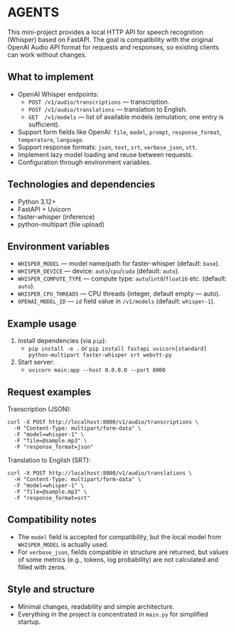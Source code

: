 # AGENTS

This mini-project provides a local HTTP API for speech recognition (Whisper) based on FastAPI. The goal is compatibility with the original OpenAI Audio API format for requests and responses, so existing clients can work without changes.

## What to implement

- OpenAI Whisper endpoints:
  - `POST /v1/audio/transcriptions` — transcription.
  - `POST /v1/audio/translations` — translation to English.
  - `GET  /v1/models` — list of available models (emulation; one entry is sufficient).
- Support form fields like OpenAI: `file`, `model`, `prompt`, `response_format`, `temperature`, `language`.
- Support response formats: `json`, `text`, `srt`, `verbose_json`, `vtt`.
- Implement lazy model loading and reuse between requests.
- Configuration through environment variables.

## Technologies and dependencies

- Python 3.12+
- FastAPI + Uvicorn
- faster-whisper (inference)
- python-multipart (file upload)

## Environment variables

- `WHISPER_MODEL` — model name/path for faster-whisper (default: `base`).
- `WHISPER_DEVICE` — device: `auto`/`cpu`/`cuda` (default: `auto`).
- `WHISPER_COMPUTE_TYPE` — compute type: `auto`/`int8`/`float16` etc. (default: `auto`).
- `WHISPER_CPU_THREADS` — CPU threads (integer, default empty — auto).
- `OPENAI_MODEL_ID` — `id` field value in `/v1/models` (default: `whisper-1`).

## Example usage

1. Install dependencies (via `pip`):
   - `pip install -e .` or `pip install fastapi uvicorn[standard] python-multipart faster-whisper srt webvtt-py`
2. Start server:
   - `uvicorn main:app --host 0.0.0.0 --port 8000`

## Request examples

Transcription (JSON):

```
curl -X POST http://localhost:8000/v1/audio/transcriptions \
  -H "Content-Type: multipart/form-data" \
  -F "model=whisper-1" \
  -F "file=@sample.mp3" \
  -F "response_format=json"
```

Translation to English (SRT):

```
curl -X POST http://localhost:8000/v1/audio/translations \
  -H "Content-Type: multipart/form-data" \
  -F "model=whisper-1" \
  -F "file=@sample.mp3" \
  -F "response_format=srt"
```

## Compatibility notes

- The `model` field is accepted for compatibility, but the local model from `WHISPER_MODEL` is actually used.
- For `verbose_json`, fields compatible in structure are returned, but values of some metrics (e.g., tokens, log probability) are not calculated and filled with zeros.

## Style and structure

- Minimal changes, readability and simple architecture.
- Everything in the project is concentrated in `main.py` for simplified startup.